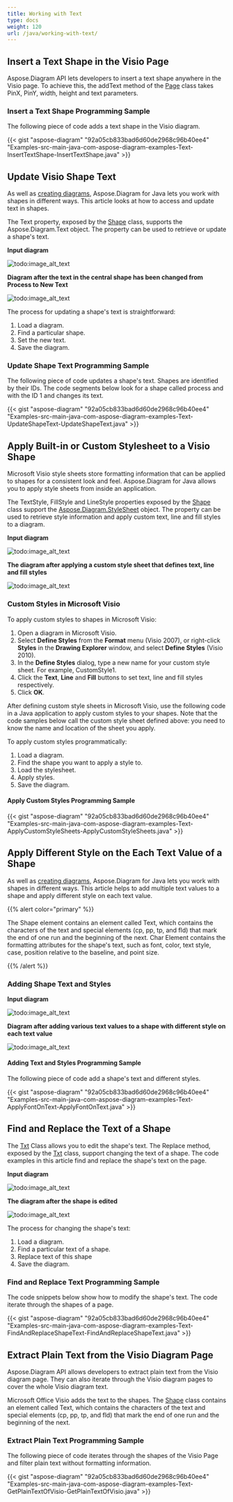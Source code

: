 ```yaml
---
title: Working with Text
type: docs
weight: 120
url: /java/working-with-text/
---
```


## **Insert a Text Shape in the Visio Page**
Aspose.Diagram API lets developers to insert a text shape anywhere in the Visio page. To achieve this, the addText method of the [Page](http://www.aspose.com/api/java/diagram/com.aspose.diagram/classes/Page) class takes PinX, PinY, width, height and text parameters.
### **Insert a Text Shape Programming Sample**
The following piece of code adds a text shape in the Visio diagram.

{{< gist "aspose-diagram" "92a05cb833bad6d60de2968c96b40ee4" "Examples-src-main-java-com-aspose-diagram-examples-Text-InsertTextShape-InsertTextShape.java" >}}
## **Update Visio Shape Text**
As well as [creating diagrams](/diagram/java/load-or-create-a-visio-drawing/), Aspose.Diagram for Java lets you work with shapes in different ways. This article looks at how to access and update text in shapes.

The Text property, exposed by the [Shape](http://www.aspose.com/api/java/diagram/com.aspose.diagram/classes/shape) class, supports the Aspose.Diagram.Text object. The property can be used to retrieve or update a shape's text.

**Input diagram** 

![todo:image_alt_text](http://i.imgur.com/6aEp7h0.png)

**Diagram after the text in the central shape has been changed from Process to New Text** 

![todo:image_alt_text](http://i.imgur.com/o977cxw.png)

The process for updating a shape's text is straightforward:

1. Load a diagram.
1. Find a particular shape.
1. Set the new text.
1. Save the diagram.
### **Update Shape Text Programming Sample**
The following piece of code updates a shape's text. Shapes are identified by their IDs. The code segments below look for a shape called process and with the ID 1 and changes its text.

{{< gist "aspose-diagram" "92a05cb833bad6d60de2968c96b40ee4" "Examples-src-main-java-com-aspose-diagram-examples-Text-UpdateShapeText-UpdateShapeText.java" >}}
## **Apply Built-in or Custom Stylesheet to a Visio Shape**
Microsoft Visio style sheets store formatting information that can be applied to shapes for a consistent look and feel. Aspose.Diagram for Java allows you to apply style sheets from inside an application.

The TextStyle, FillStyle and LineStyle properties exposed by the [Shape](http://www.aspose.com/api/java/diagram/com.aspose.diagram/classes/shape) class support the [Aspose.Diagram.StyleSheet](http://www.aspose.com/api/java/diagram/com.aspose.diagram/classes/stylesheet) object. The property can be used to retrieve style information and apply custom text, line and fill styles to a diagram.

**Input diagram** 

![todo:image_alt_text](http://i.imgur.com/feV1x2N.png)

**The diagram after applying a custom style sheet that defines text, line and fill styles** 

![todo:image_alt_text](http://i.imgur.com/Xk9W0wN.png)
### **Custom Styles in Microsoft Visio**
To apply custom styles to shapes in Microsoft Visio:

1. Open a diagram in Microsoft Visio.
1. Select **Define Styles** from the **Format** menu (Visio 2007), or right-click **Styles** in the **Drawing Explorer** window, and select **Define Styles** (Visio 2010).
1. In the **Define Styles** dialog, type a new name for your custom style sheet. For example, CustomStyle1.
1. Click the **Text**, **Line** and **Fill** buttons to set text, line and fill styles respectively.
1. Click **OK**.

After defining custom style sheets in Microsoft Visio, use the following code in a Java application to apply custom styles to your shapes. Note that the code samples below call the custom style sheet defined above: you need to know the name and location of the sheet you apply.

To apply custom styles programmatically:

1. Load a diagram.
1. Find the shape you want to apply a style to.
1. Load the stylesheet.
1. Apply styles.
1. Save the diagram.
#### **Apply Custom Styles Programming Sample**
{{< gist "aspose-diagram" "92a05cb833bad6d60de2968c96b40ee4" "Examples-src-main-java-com-aspose-diagram-examples-Text-ApplyCustomStyleSheets-ApplyCustomStyleSheets.java" >}}
## **Apply Different Style on the Each Text Value of a Shape**
As well as [creating diagrams](/diagram/java/load-or-create-a-visio-drawing/), Aspose.Diagram for Java lets you work with shapes in different ways. This article helps to add multiple text values to a shape and apply different style on each text value.

{{% alert color="primary" %}} 

The Shape element contains an element called Text, which contains the characters of the text and special elements (cp, pp, tp, and fld) that mark the end of one run and the beginning of the next. Char Element contains the formatting attributes for the shape's text, such as font, color, text style, case, position relative to the baseline, and point size.

{{% /alert %}} 
### **Adding Shape Text and Styles**
**Input diagram** 

![todo:image_alt_text](http://i.imgur.com/ZqgQPQC.png)

**Diagram after adding various text values to a shape with different style on each text value** 

![todo:image_alt_text](http://i.imgur.com/7UWhFbU.png)
#### **Adding Text and Styles Programming Sample**
The following piece of code add a shape's text and different styles.

{{< gist "aspose-diagram" "92a05cb833bad6d60de2968c96b40ee4" "Examples-src-main-java-com-aspose-diagram-examples-Text-ApplyFontOnText-ApplyFontOnText.java" >}}
## **Find and Replace the Text of a Shape**
The [Txt](http://www.aspose.com/api/java/diagram/com.aspose.diagram/classes/txt) Class allows you to edit the shape's text. The Replace method, exposed by the [Txt](http://www.aspose.com/api/java/diagram/com.aspose.diagram/classes/txt) class, support changing the text of a shape.
The code examples in this article find and replace the shape's text on the page.

**Input diagram** 

![todo:image_alt_text](http://i.imgur.com/lW5xaP0.png)


**The diagram after the shape is edited** 

![todo:image_alt_text](http://i.imgur.com/m33W1Tk.png)

The process for changing the shape's text:

1. Load a diagram.
1. Find a particular text of a shape.
1. Replace text of this shape
1. Save the diagram.
### **Find and Replace Text Programming Sample**
The code snippets below show how to modify the shape's text. The code iterate through the shapes of a page.

{{< gist "aspose-diagram" "92a05cb833bad6d60de2968c96b40ee4" "Examples-src-main-java-com-aspose-diagram-examples-Text-FindAndReplaceShapeText-FindAndReplaceShapeText.java" >}}
## **Extract Plain Text from the Visio Diagram Page**
Aspose.Diagram API allows developers to extract plain text from the Visio diagram page. They can also iterate through the Visio diagram pages to cover the whole Visio diagram text.

Microsoft Office Visio adds the text to the shapes. The [Shape](http://www.aspose.com/api/java/diagram/com.aspose.diagram/classes/shape) class contains an element called Text, which contains the characters of the text and special elements (cp, pp, tp, and fld) that mark the end of one run and the beginning of the next.
### **Extract Plain Text Programming Sample**
The following piece of code iterates through the shapes of the Visio Page and filter plain text without formatting information.

{{< gist "aspose-diagram" "92a05cb833bad6d60de2968c96b40ee4" "Examples-src-main-java-com-aspose-diagram-examples-Text-GetPlainTextOfVisio-GetPlainTextOfVisio.java" >}}
